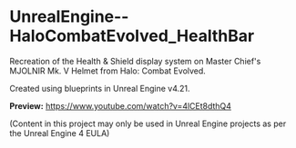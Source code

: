 # UnrealEngine--HaloCombatEvolved_HealthBar
Recreation of the Health &amp; Shield display system on Master Chief's MJOLNIR Mk. V Helmet from Halo: Combat Evolved.

Created using blueprints in Unreal Engine v4.21.

**Preview:** https://www.youtube.com/watch?v=4lCEt8dthQ4

(Content in this project may only be used in Unreal Engine projects as per the Unreal Engine 4 EULA)
